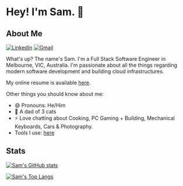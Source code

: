 # Hey! I'm Sam. 👋

<!--
**samhwang/samhwang** is a ✨ _special_ ✨ repository because its `README.md` (this file) appears on your GitHub profile.

Here are some ideas to get you started:

- 🔭 I’m currently working on ...
- 🌱 I’m currently learning ...
- 👯 I’m looking to collaborate on ...
- 🤔 I’m looking for help with ...
- 💬 Ask me about ...
- 📫 How to reach me: ...
- 😄 Pronouns: ...
- ⚡ Fun fact: ...
-->

## About Me

[![LinkedIn](https://img.shields.io/badge/linkedin-%230077B5.svg?style=for-the-badge&logo=linkedin&logoColor=white)](https://linkedin.com/samhwang2112 "LinkedIn URL")
[![Gmail](https://img.shields.io/badge/Gmail-D14836?style=for-the-badge&logo=gmail&logoColor=white)](mailto:samhwang2112.dev@gmail.com "Email URL")

What's up? The name's Sam. I'm a Full Stack Software Engineer in Melbourne,
VIC, Australia. I'm passionate about all the things regarding modern software development
and building cloud infrastructures.

My online resume is available [here](https://me.samh.page).

Other things you should know about me:

- 😄 Pronouns: He/Him
- 🌱 A dad of 3 cats
- ⚡ Love chatting about Cooking, PC Gaming + Building, Mechanical Keyboards, Cars & Photography.
- Tools I use: [here](https://github.com/samhwang/use)

## Stats

[![Sam's GitHub stats](https://github-readme-stats.vercel.app/api?username=samhwang&theme=transparent&count_private=true&show_icons=true)](https://github-readme-stats.vercel.app)

[![Sam's Top Langs](https://github-readme-stats.vercel.app/api/top-langs/?username=samhwang&theme=transparent&layout=compact&count_private=true&langs_count=10&size_weight=0.5&count_weight=0.5)](https://github-readme-stats.vercel.app)
